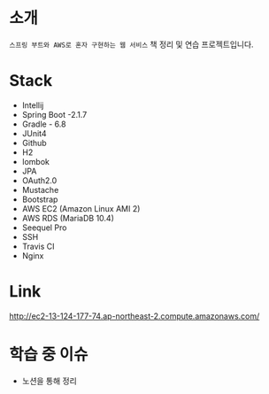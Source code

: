 # 소개
`스프링 부트와 AWS로 혼자 구현하는 웹 서비스` 책 정리 및 연습 프로젝트입니다.

# Stack
* Intellij
* Spring Boot -2.1.7
* Gradle - 6.8
* JUnit4
* Github
* H2
* lombok
* JPA
* OAuth2.0
* Mustache
* Bootstrap
* AWS EC2 (Amazon Linux AMI 2)
* AWS RDS (MariaDB 10.4)
* Seequel Pro
* SSH
* Travis CI
* Nginx

# Link
http://ec2-13-124-177-74.ap-northeast-2.compute.amazonaws.com/

# 학습 중 이슈
* 노션을 통해 정리
